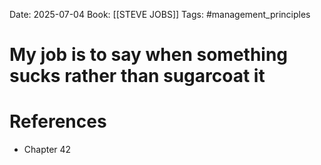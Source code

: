 Date: 2025-07-04
Book: [[STEVE JOBS]]
Tags: #management_principles 
# My job is to say when something sucks rather than sugarcoat it



# References
- Chapter 42